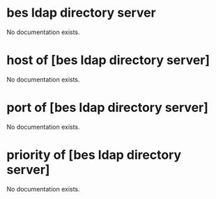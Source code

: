# bes ldap directory server

No documentation exists.

# host of [bes ldap directory server]

No documentation exists.

# port of [bes ldap directory server]

No documentation exists.

# priority of [bes ldap directory server]

No documentation exists.
